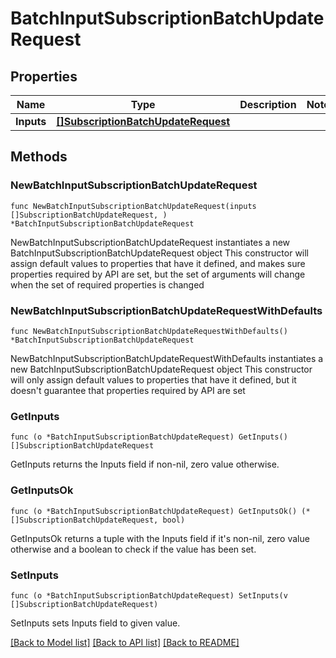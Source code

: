 # BatchInputSubscriptionBatchUpdateRequest

## Properties

Name | Type | Description | Notes
------------ | ------------- | ------------- | -------------
**Inputs** | [**[]SubscriptionBatchUpdateRequest**](SubscriptionBatchUpdateRequest.md) |  | 

## Methods

### NewBatchInputSubscriptionBatchUpdateRequest

`func NewBatchInputSubscriptionBatchUpdateRequest(inputs []SubscriptionBatchUpdateRequest, ) *BatchInputSubscriptionBatchUpdateRequest`

NewBatchInputSubscriptionBatchUpdateRequest instantiates a new BatchInputSubscriptionBatchUpdateRequest object
This constructor will assign default values to properties that have it defined,
and makes sure properties required by API are set, but the set of arguments
will change when the set of required properties is changed

### NewBatchInputSubscriptionBatchUpdateRequestWithDefaults

`func NewBatchInputSubscriptionBatchUpdateRequestWithDefaults() *BatchInputSubscriptionBatchUpdateRequest`

NewBatchInputSubscriptionBatchUpdateRequestWithDefaults instantiates a new BatchInputSubscriptionBatchUpdateRequest object
This constructor will only assign default values to properties that have it defined,
but it doesn't guarantee that properties required by API are set

### GetInputs

`func (o *BatchInputSubscriptionBatchUpdateRequest) GetInputs() []SubscriptionBatchUpdateRequest`

GetInputs returns the Inputs field if non-nil, zero value otherwise.

### GetInputsOk

`func (o *BatchInputSubscriptionBatchUpdateRequest) GetInputsOk() (*[]SubscriptionBatchUpdateRequest, bool)`

GetInputsOk returns a tuple with the Inputs field if it's non-nil, zero value otherwise
and a boolean to check if the value has been set.

### SetInputs

`func (o *BatchInputSubscriptionBatchUpdateRequest) SetInputs(v []SubscriptionBatchUpdateRequest)`

SetInputs sets Inputs field to given value.



[[Back to Model list]](../README.md#documentation-for-models) [[Back to API list]](../README.md#documentation-for-api-endpoints) [[Back to README]](../README.md)


